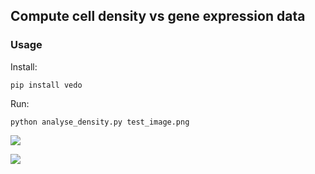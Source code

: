 
## Compute cell density vs gene expression data

### Usage

Install:
```
pip install vedo
```

Run:
```
python analyse_density.py test_image.png
```

![](https://user-images.githubusercontent.com/32848391/221247534-65fc17a6-aa79-4246-b9fe-f09f0b10c7d9.png)

![](https://user-images.githubusercontent.com/32848391/221247578-ebf35ec9-71a2-4b93-9f39-dd91019f0636.png)

